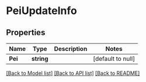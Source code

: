 # PeiUpdateInfo

## Properties
Name | Type | Description | Notes
------------ | ------------- | ------------- | -------------
**Pei** | **string** |  | [default to null]

[[Back to Model list]](../README.md#documentation-for-models) [[Back to API list]](../README.md#documentation-for-api-endpoints) [[Back to README]](../README.md)

